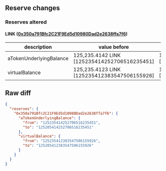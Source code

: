 ## Reserve changes

### Reserves altered

#### LINK ([0x350a791Bfc2C21F9Ed5d10980Dad2e2638ffa7f6](https://optimistic.etherscan.io/address/0x350a791Bfc2C21F9Ed5d10980Dad2e2638ffa7f6))

| description | value before | value after |
| --- | --- | --- |
| aTokenUnderlyingBalance | 125,235.4142 LINK [125235414252706516235451] | 125,205.4142 LINK [125205414252706516235451] |
| virtualBalance | 125,235.4123 LINK [125235412383547506155926] | 125,205.4123 LINK [125205412383547506155926] |


## Raw diff

```json
{
  "reserves": {
    "0x350a791Bfc2C21F9Ed5d10980Dad2e2638ffa7f6": {
      "aTokenUnderlyingBalance": {
        "from": "125235414252706516235451",
        "to": "125205414252706516235451"
      },
      "virtualBalance": {
        "from": "125235412383547506155926",
        "to": "125205412383547506155926"
      }
    }
  }
}
```